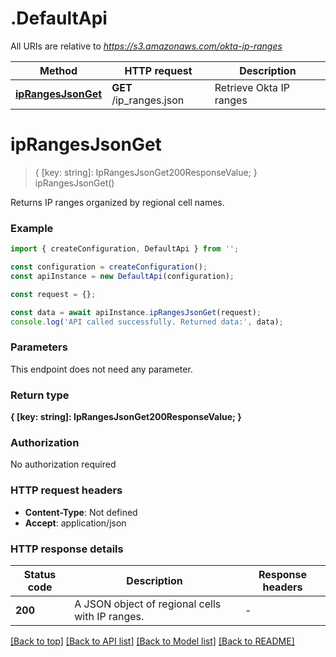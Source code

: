 # .DefaultApi

All URIs are relative to *https://s3.amazonaws.com/okta-ip-ranges*

Method | HTTP request | Description
------------- | ------------- | -------------
[**ipRangesJsonGet**](DefaultApi.md#ipRangesJsonGet) | **GET** /ip_ranges.json | Retrieve Okta IP ranges


# **ipRangesJsonGet**
> { [key: string]: IpRangesJsonGet200ResponseValue; } ipRangesJsonGet()

Returns IP ranges organized by regional cell names.

### Example


```typescript
import { createConfiguration, DefaultApi } from '';

const configuration = createConfiguration();
const apiInstance = new DefaultApi(configuration);

const request = {};

const data = await apiInstance.ipRangesJsonGet(request);
console.log('API called successfully. Returned data:', data);
```


### Parameters
This endpoint does not need any parameter.


### Return type

**{ [key: string]: IpRangesJsonGet200ResponseValue; }**

### Authorization

No authorization required

### HTTP request headers

 - **Content-Type**: Not defined
 - **Accept**: application/json


### HTTP response details
| Status code | Description | Response headers |
|-------------|-------------|------------------|
**200** | A JSON object of regional cells with IP ranges. |  -  |

[[Back to top]](#) [[Back to API list]](README.md#documentation-for-api-endpoints) [[Back to Model list]](README.md#documentation-for-models) [[Back to README]](README.md)


